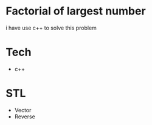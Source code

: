 
# Factorial of largest number
 i have use c++ to solve this problem

# Tech
- c++
# STL
- Vector
- Reverse

